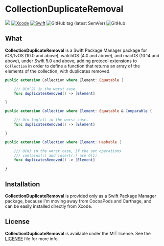 # CollectionDuplicateRemoval
![](https://img.shields.io/badge/platforms-iOS%2010%20%7C%20tvOS%2010%20%7C%20watchOS%204%20%7C%20macOS%2010.14-red)
[![Xcode](https://img.shields.io/badge/Xcode-11-blueviolet.svg)](https://developer.apple.com/xcode)
[![Swift](https://img.shields.io/badge/Swift-5.0-orange.svg)](https://swift.org)
![GitHub tag (latest SemVer)](https://img.shields.io/github/v/tag/wltrup/CollectionDuplicateRemoval)
![GitHub](https://img.shields.io/github/license/wltrup/CollectionDuplicateRemoval)

## What

**CollectionDuplicateRemoval** is a Swift Package Manager package for iOS/tvOS (10.0 and above), watchOS (4.0 and above), and macOS (10.14 and above), under Swift 5.0 and above, adding protocol extensions to `Collection` in order to define a function that returns an array of the elements of the collection, with duplicates removed. 

```swift
public extension Collection where Element: Equatable {

    /// O(n^2) in the worst case.
    func duplicatesRemoved() -> [Element]

}

public extension Collection where Element: Equatable & Comparable {

    /// O(n.log(n)) in the worst case.
    func duplicatesRemoved() -> [Element]

}

public extension Collection where Element: Hashable {

    /// O(n) in the worst case, if the set operations
    /// contains(:) and insert(:) are O(1).
    func duplicatesRemoved() -> [Element]

}
```

## Installation

**CollectionDuplicateRemoval** is provided only as a Swift Package Manager package, because I'm moving away from CocoaPods and Carthage, and can be easily installed directly from Xcode.

## License

**CollectionDuplicateRemoval** is available under the MIT license. See the [LICENSE](./LICENSE) file for more info.

